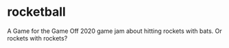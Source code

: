 # rocketball
A Game for the Game Off 2020 game jam about hitting rockets with bats. Or rockets with rockets?
